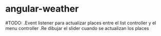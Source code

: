 # angular-weather

#TODO:
.Event listener para actualizar places entre el list controller y el menu controller
.Re dibujar el slider cuando se actualizan los places
